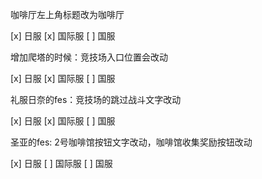 咖啡厅左上角标题改为咖啡厅

[x] 日服
[x] 国际服
[ ] 国服

增加爬塔的时候：竞技场入口位置会改动

[x] 日服
[x] 国际服
[ ] 国服

礼服日奈的fes：竞技场的跳过战斗文字改动

[x] 日服
[x] 国际服
[ ] 国服

圣亚的fes: 2号咖啡馆按钮文字改动，咖啡馆收集奖励按钮改动

[x] 日服
[ ] 国际服
[ ] 国服